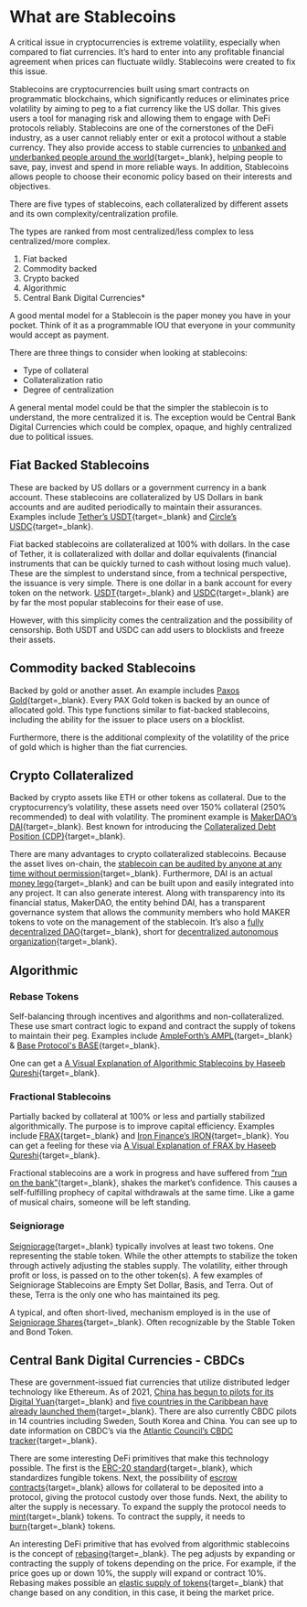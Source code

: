 # What are Stablecoins

A critical issue in cryptocurrencies is extreme volatility, especially when compared to fiat currencies. It’s hard to enter into any profitable financial agreement when prices can fluctuate wildly. Stablecoins were created to fix this issue.

Stablecoins are cryptocurrencies built using smart contracts on programmatic blockchains, which significantly reduces or eliminates price volatility by aiming to peg to a fiat currency like the US dollar. This gives users a tool for managing risk and allowing them to engage with DeFi protocols reliably. Stablecoins are one of the cornerstones of the DeFi industry, as a user cannot reliably enter or exit a protocol without a stable currency. They also provide access to stable currencies to [unbanked and underbanked people around the world](https://www.worldbank.org/en/news/press-release/2018/04/19/financial-inclusion-on-the-rise-but-gaps-remain-global-findex-database-shows){target=\_blank}, helping people to save, pay, invest and spend in more reliable ways. In addition, Stablecoins allows people to choose their economic policy based on their interests and objectives.

There are five types of stablecoins, each collateralized by different assets and its own complexity/centralization profile.

The types are ranked from most centralized/less complex to less centralized/more complex.

1. Fiat backed
2. Commodity backed
3. Crypto backed
4. Algorithmic
5. Central Bank Digital Currencies\*

A good mental model for a Stablecoin is the paper money you have in your pocket. Think of it as a programmable IOU that everyone in your community would accept as payment.

There are three things to consider when looking at stablecoins:

- Type of collateral
- Collateralization ratio
- Degree of centralization

A general mental model could be that the simpler the stablecoin is to understand, the more centralized it is. The exception would be Central Bank Digital Currencies which could be complex, opaque, and highly centralized due to political issues.

## Fiat Backed Stablecoins

These are backed by US dollars or a government currency in a bank account. These stablecoins are collateralized by US Dollars in bank accounts and are audited periodically to maintain their assurances. Examples include [Tether’s USDT](https://tether.to/){target=\_blank} and [Circle’s USDC](https://www.circle.com/en/usdc){target=\_blank}.

Fiat backed stablecoins are collateralized at 100% with dollars. In the case of Tether, it is collateralized with dollar and dollar equivalents (financial instruments that can be quickly turned to cash without losing much value). These are the simplest to understand since, from a technical perspective, the issuance is very simple. There is one dollar in a bank account for every token on the network. [USDT](https://dune.xyz/phabc/usdt---banned-addresses){target=\_blank} and [USDC](https://www.theblockcrypto.com/linked/102761/centre-consortium-blacklisted-seven-usdc-addresses-wednesday){target=\_blank} are by far the most popular stablecoins for their ease of use.

However, with this simplicity comes the centralization and the possibility of censorship. Both USDT and USDC can add users to blocklists and freeze their assets.

## Commodity backed Stablecoins

Backed by gold or another asset. An example includes [Paxos Gold](https://www.paxos.com/paxgold/){target=\_blank}. Every PAX Gold token is backed by an ounce of allocated gold. This type functions similar to fiat-backed stablecoins, including the ability for the issuer to place users on a blocklist.

Furthermore, there is the additional complexity of the volatility of the price of gold which is higher than the fiat currencies.

## Crypto Collateralized

Backed by crypto assets like ETH or other tokens as collateral. Due to the cryptocurrency’s volatility, these assets need over 150% collateral (250% recommended) to deal with volatility. The prominent example is [MakerDAO’s DAI](https://thedefiant.io/what-is-makerdao-and-how-does-dai-work/){target=\_blank}. Best known for introducing the [Collateralized Debt Position (CDP)](https://coinmarketcap.com/alexandria/glossary/collateralized-debt-position-cdp){target=\_blank}.

There are many advantages to crypto collateralized stablecoins. Because the asset lives on-chain, the [stablecoin can be audited by anyone at any time without permission](https://daistats.com/#/overview){target=\_blank}. Furthermore, DAI is an actual [money lego](https://future.a16z.com/how-composability-unlocks-crypto-and-everything-else/){target=\_blank} and can be built upon and easily integrated into any project. It can also generate interest. Along with transparency into its financial status, MakerDAO, the entity behind DAI, has a transparent governance system that allows the community members who hold MAKER tokens to vote on the management of the stablecoin. It’s also a [fully decentralized DAO](https://blog.makerdao.com/makerdao-has-come-full-circle/){target=\_blank}, short for [decentralized autonomous organization](https://ethereum.org/en/dao/){target=\_blank}.

## Algorithmic

### Rebase Tokens

Self-balancing through incentives and algorithms and non-collateralized. These use smart contract logic to expand and contract the supply of tokens to maintain their peg. Examples include [AmpleForth’s AMPL](https://www.ampleforth.org/){target=\_blank} & [Base Protocol's BASE](https://www.baseprotocol.org/){target=\_blank}.

One can get a [A Visual Explanation of Algorithmic Stablecoins by Haseeb Qureshi](https://medium.com/dragonfly-research/a-visual-explanation-of-algorithmic-stablecoins-9a0c1f0f51a0){target=\_blank}.

### Fractional Stablecoins

Partially backed by collateral at 100% or less and partially stabilized algorithmically. The purpose is to improve capital efficiency. Examples include [FRAX](https://frax.finance/){target=\_blank} and [Iron Finance’s IRON](https://frax.finance/){target=\_blank}. You can get a feeling for these via [A Visual Explanation of FRAX by Haseeb Qureshi](https://medium.com/dragonfly-research/a-visual-explanation-of-frax-bcce72c1730f){target=\_blank}.

Fractional stablecoins are a work in progress and have suffered from [“run on the bank”](https://cointelegraph.com/news/iron-finance-bank-run-stings-investors-a-lesson-for-all-stablecoins){target=\_blank}, shakes the market’s confidence. This causes a self-fulfilling prophecy of capital withdrawals at the same time. Like a game of musical chairs, someone will be left standing.

### Seigniorage

[Seigniorage](https://www.investopedia.com/terms/s/seigniorage.asp){target=\_blank} typically involves at least two tokens. One representing the stable token. While the other attempts to stabilize the token through actively adjusting the stables supply. The volatility, either through profit or loss, is passed on to the other token(s). A few examples of Seigniorage Stablecoins are Empty Set Dollar, Basis, and Terra. Out of these, Terra is the only one who has maintained its peg.

A typical, and often short-lived, mechanism employed is in the use of [Seigniorage Shares](https://smithandcrown.com/research/the-cryptoeconomics-of-seigniorage-shares-stablecoins-basis-and-carbon/){target=\_blank}. Often recognizable by the Stable Token and Bond Token.

## Central Bank Digital Currencies - CBDCs

These are government-issued fiat currencies that utilize distributed ledger technology like Ethereum. As of 2021, [China has begun to pilots for its Digital Yuan](https://www.cnbc.com/2021/03/05/chinas-digital-yuan-what-is-it-and-how-does-it-work.html){target=\_blank} and [five countries in the Caribbean have already launched them](https://www.crowdfundinsider.com/2021/08/178917-cbdcs-china-seems-intent-on-creating-digital-yuan-for-local-use-and-potential-global-transactions-report-reveals/){target=\_blank}. There are also currently CBDC pilots in 14 countries including Sweden, South Korea and China. You can see up to date information on CBDC’s via the [Atlantic Council’s CBDC tracker](https://www.atlanticcouncil.org/cbdctracker/){target=\_blank}.

There are some interesting DeFi primitives that make this technology possible. The first is the [ERC-20 standard](https://docs.openzeppelin.com/contracts/2.x/erc20){target=\_blank}, which standardizes fungible tokens. Next, the possibility of [escrow contracts](https://docs.openzeppelin.com/contracts/2.x/api/payment#Escrow){target=\_blank} allows for collateral to be deposited into a protocol, giving the protocol custody over those funds. Next, the ability to alter the supply is necessary. To expand the supply the protocol needs to [mint](https://docs.openzeppelin.com/contracts/2.x/api/token/erc20#ERC20Mintable){target=\_blank} tokens. To contract the supply, it needs to [burn](https://docs.openzeppelin.com/contracts/2.x/api/token/erc20#ERC20Burnable){target=\_blank} tokens.

An interesting DeFi primitive that has evolved from algorithmic stablecoins is the concept of [rebasing](https://www.ampleforth.org/){target=\_blank}. The peg adjusts by expanding or contracting the supply of tokens depending on the price. For example, if the price goes up or down 10%, the supply will expand or contract 10%. Rebasing makes possible an [elastic supply of tokens](https://academy.binance.com/en/articles/elastic-supply-tokens-explained){target=\_blank} that change based on any condition, in this case, it being the market price.
